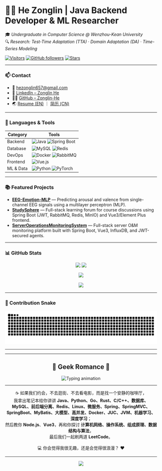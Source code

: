 # 🧑‍💻 He Zonglin | Java Backend Developer & ML Researcher
🎓 *Undergraduate in Computer Science @ Wenzhou-Kean University*  
🔍 *Research: Test-Time Adaptation (TTA) · Domain Adaptation (DA) · Time-Series Modeling*

[![Visitors](https://visitor-badge.laobi.icu/badge?page_id=Zonglin-He.Zonglin-He)](https://github.com/Zonglin-He)
[![GitHub followers](https://img.shields.io/github/followers/Zonglin-He?label=Follow&style=social)](https://github.com/Zonglin-He)
[![Stars](https://img.shields.io/github/stars/Zonglin-He?style=social)](https://github.com/Zonglin-He?tab=repositories)

---

### 📫 Contact
- 📧 [hezonglin657@gmail.com](mailto:hezonglin657@gmail.com)
- 💼 [LinkedIn – Zonglin He](https://www.linkedin.com/in/zonglinhe)
- 🧑‍💻 [GitHub – Zonglin-He](https://github.com/Zonglin-He)
- 🌏 [Resume (EN)](https://github.com/Zonglin-He/Zonglin-He/blob/main/Resume_Java_EN.pdf) ｜ [简历 (CN)](https://github.com/Zonglin-He/Zonglin-He/blob/main/简历_Java_CN.pdf)

---

### 🧰 Languages & Tools

| Category | Tools |
|-----------|-------|
| Backend | ![Java](https://img.shields.io/badge/Java-%23ED8B00.svg?logo=openjdk&logoColor=white) ![Spring Boot](https://img.shields.io/badge/Spring_Boot-6DB33F?logo=springboot&logoColor=white) |
| Database | ![MySQL](https://img.shields.io/badge/MySQL-005C84?logo=mysql&logoColor=white) ![Redis](https://img.shields.io/badge/Redis-DC382D?logo=redis&logoColor=white) |
| DevOps | ![Docker](https://img.shields.io/badge/Docker-2496ED?logo=docker&logoColor=white) ![RabbitMQ](https://img.shields.io/badge/RabbitMQ-FF6600?logo=rabbitmq&logoColor=white) |
| Frontend | ![Vue.js](https://img.shields.io/badge/Vue.js-35495E?logo=vue.js&logoColor=4FC08D) |
| ML & Data | ![Python](https://img.shields.io/badge/Python-3776AB?logo=python&logoColor=white) ![PyTorch](https://img.shields.io/badge/PyTorch-EE4C2C?logo=pytorch&logoColor=white) |

---

### 📚 Featured Projects
- **[EEG-Emotion-MLP](https://github.com/Zonglin-He/EEG-Emotion-MLP)** — Predicting arousal and valence from single-channel EEG signals using a multilayer perceptron (MLP).  
- **[StudySphere](https://github.com/Zonglin-He/StudySphere)** — Full-stack learning forum for course discussions using Spring Boot (JWT, RabbitMQ, Redis, MinIO) and Vue3/Element Plus frontend.  
- **[ServerOperationsMonitoringSystem](https://github.com/Zonglin-He/ServerOperationsMonitoringSystem)** — Full-stack server O&M monitoring platform built with Spring Boot, Vue3, InfluxDB, and JWT-secured agents.

---

### 📊 GitHub Stats
<p align="center">
  <img src="https://github-readme-stats.vercel.app/api?username=Zonglin-He&show_icons=true&theme=tokyonight&hide_border=true" height="150"/>
  <img src="https://github-readme-stats.vercel.app/api/top-langs/?username=Zonglin-He&layout=compact&theme=tokyonight&hide_border=true" height="150"/>
</p>

<p align="center">
  <img src="https://github-readme-streak-stats.herokuapp.com/?user=Zonglin-He&theme=tokyonight&hide_border=true" height="150"/>
</p>

<p align="center">
  <img src="https://github-profile-trophy.vercel.app/?username=Zonglin-He&theme=tokyonight&margin-w=15&no-frame=true" />
</p>

---

### 🐍 Contribution Snake
<p align="center">
  <img src="https://github.com/Zonglin-He/Zonglin-He/blob/output/github-contribution-grid-snake.svg" alt="Snake animation" />
</p>

---

---

<h2 align="center">💫 Geek Romance 💫</h2>

<p align="center">
  <img src="https://readme-typing-svg.demolab.com?font=Fira+Code&size=20&pause=1000&color=00C3FF&center=true&vCenter=true&width=550&lines=If+we+go+on+a+date...;not+for+movies,+not+for+shopping;but+to+a+quiet+café+with+our+laptops;I+teach+you+Java,+Python,+Go,+Rust,+C/C++;MySQL,+Redis,+Linux,+SpringBoot,+Docker,+JVM;and+we+solve+two+LeetCode+problems+together.;Would+you+find+me+boring,+or+romantic%3F" alt="Typing animation"/>
</p>

---

<p align="center">
  ☕ 如果我们约会，不去逛街、不去看电影，而是找一个安静的咖啡厅，<br/>
  我拿出笔记本给你讲讲 <b>Java、Python、Go、Rust、C/C++、数据库、MySQL、前后端分离、Redis、Linux、微服务、Spring、SpringMVC、SpringBoot、MyBatis、大模型、高并发、Docker、JUC、JVM、机器学习、深度学习</b>；<br/>
  然后教你 <b>Node.js</b>、<b>Vue3</b>，再和你探讨 <b>计算机网络、操作系统、组成原理、数据结构与算法</b>，<br/>
  最后我们一起刷两道 <b>LeetCode</b>。<br/><br/>
  💻 你会觉得我很无趣，还是会觉得很浪漫？ ❤️
</p>

---

<p align="center">
  <img src="https://capsule-render.vercel.app/api?type=waving&color=0:00C3FF,100:FF0080&height=100&section=footer&text=Always%20Exploring%20Deeper%20Connections%20Between%20ML%20and%20Systems.&fontSize=14&fontColor=ffffff&animation=twinkling"/>
</p>
